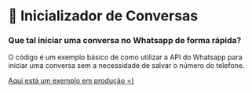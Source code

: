 # :key: Inicializador de Conversas

### Que tal iniciar uma conversa no Whatsapp de forma rápida?

O código é um exemplo básico de como utilizar a API do Whatsapp para iniciar uma conversa sem a necessidade de salvar o número do telefone.

[Aqui está um exemplo em produção =)](https://andreguigo.github.io/start-conversation)
